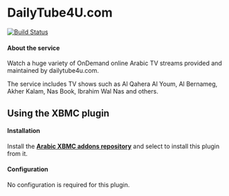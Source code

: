 DailyTube4U.com
===============

[![Build Status](https://travis-ci.org/hadynz/unicode-keymap.svg?branch=master)](https://travis-ci.org/hadynz/unicode-keymap)

#### About the service ####
Watch a huge variety of OnDemand online Arabic TV streams provided and maintained by dailytube4u.com.

The service includes TV shows such as Al Qahera Al Youm, Al Bernameg, Akher Kalam, Nas Book, Ibrahim Wal Nas and others.

Using the XBMC plugin
---------------------
#### Installation ####
Install the **[Arabic XBMC addons repository](https://github.com/hadynz/repository.arabic.xbmc-addons#arabic-xbmc-repository)** and select to install this plugin from it.

#### Configuration #####
No configuration is required for this plugin.
